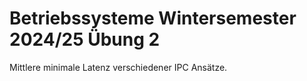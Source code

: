 # Betriebssysteme Wintersemester 2024/25 Übung 2
Mittlere minimale Latenz verschiedener IPC Ansätze.
